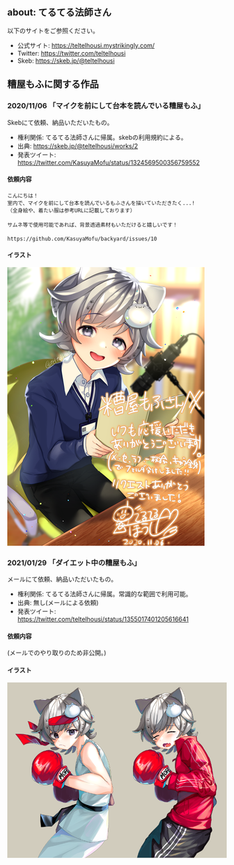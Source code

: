 ## about: てるてる法師さん

以下のサイトをご参照ください。

- 公式サイト: https://teltelhousi.mystrikingly.com/
- Twitter: https://twitter.com/teltelhousi
- Skeb: https://skeb.jp/@teltelhousi

## 糟屋もふに関する作品

### 2020/11/06 「マイクを前にして台本を読んでいる糟屋もふ」

Skebにて依頼、納品いただいたもの。

- 権利関係: てるてる法師さんに帰属。skebの利用規約による。
- 出典: https://skeb.jp/@teltelhousi/works/2
- 発表ツイート: https://twitter.com/KasuyaMofu/status/1324569500356759552


#### 依頼内容

```
こんにちは！
室内で、マイクを前にして台本を読んでいるもふさんを描いていただきたく...!
（全身絵や、着たい服は参考URLに記載しております）

サムネ等で使用可能であれば、背景透過素材もいただけると嬉しいです！

https://github.com/KasuyaMofu/backyard/issues/10
```

#### イラスト

![2020/11/06 マイクを前にして台本を読んでいる糟屋もふ](./20201106_book-reading.png)

### 2021/01/29 「ダイエット中の糟屋もふ」

メールにて依頼、納品いただいたもの。

- 権利関係: てるてる法師さんに帰属。常識的な範囲で利用可能。
- 出典: 無し(メールによる依頼)
- 発表ツイート: https://twitter.com/teltelhousi/status/1355017401205616641

#### 依頼内容

(メールでのやり取りのため非公開。)

#### イラスト

![2021/01/29 ダイエット中の糟屋もふ](./20210129_diet.png)
